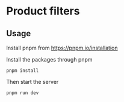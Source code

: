# Product filters

## Usage

Install pnpm from https://pnpm.io/installation

Install the packages through pnpm

```
pnpm install
```

Then start the server

```
pnpm run dev
```